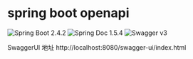 # spring boot openapi

![Spring Boot 2.4.2](https://img.shields.io/badge/Spring%20Boot-2.4.2-brightgreen)
![Spring Doc 1.5.4](https://img.shields.io/badge/Spring%20Doc-1.5.4-yellow)
![Swagger v3](https://img.shields.io/badge/Swagger-v3-orange)


SwaggerUI 地址 http://localhost:8080/swagger-ui/index.html
